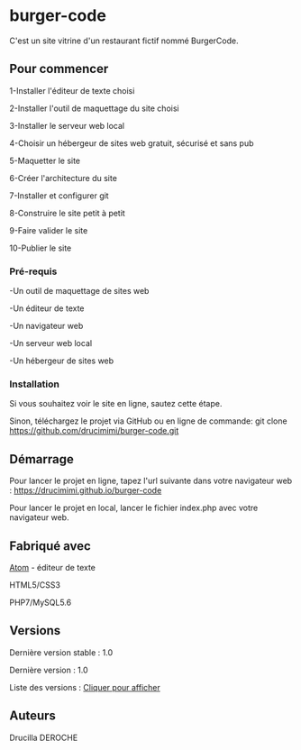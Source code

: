 # burger-code
 C'est un site vitrine d'un restaurant fictif nommé BurgerCode.
 
## Pour commencer
1-Installer l'éditeur de texte choisi

2-Installer l'outil de maquettage du site choisi

3-Installer le serveur web local

4-Choisir un hébergeur de sites web gratuit, sécurisé et sans pub

5-Maquetter le site

6-Créer l'architecture du site

7-Installer et configurer git

8-Construire le site petit à petit

9-Faire valider le site

10-Publier le site

### Pré-requis
-Un outil de maquettage de sites web

-Un éditeur de texte

-Un navigateur web

-Un serveur web local

-Un hébergeur de sites web


### Installation
Si vous souhaitez voir le site en ligne, sautez cette étape.

Sinon, téléchargez le projet via GitHub ou en ligne de commande: git clone https://github.com/drucimimi/burger-code.git

## Démarrage
Pour lancer le projet en ligne, tapez l'url suivante dans votre navigateur web : https://drucimimi.github.io/burger-code

Pour lancer le projet en local, lancer le fichier index.php avec votre navigateur web.

## Fabriqué avec
[Atom](https://atom.io/) - éditeur de texte

HTML5/CSS3

PHP7/MySQL5.6

## Versions
Dernière version stable : 1.0 

Dernière version : 1.0 

Liste des versions : [Cliquer pour afficher](https://github.com/drucimimi/burger-code/tags)

## Auteurs
Drucilla DEROCHE
